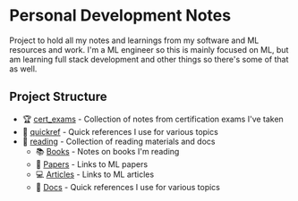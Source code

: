 # Personal Development Notes

Project to hold all my notes and learnings from my software and ML resources and work. I'm a ML engineer so this is mainly focused on ML, but am learning full stack development and other things so there's some of that as well.

## Project Structure

- :trophy: [cert_exams](./cert_exams) - Collection of notes from certification exams I've taken
- :eyes: [quickref](./quickref) - Quick references I use for various topics
- :book: [reading](./reading) - Collection of reading materials and docs
  - :books: [Books](./reading/books) - Notes on books I'm reading
  - :pencil: [Papers](./reading/papers.md) - Links to ML papers
  - :computer: [Articles](./reading/articles.md) - Links to ML articles  
  - :floppy_disk: [Docs](./reading/docs) - Quick references I use for various topics

